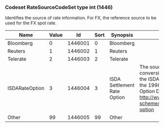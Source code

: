 ### Codeset RateSourceCodeSet type int (1446)

Identifies the source of rate information.
For FX, the reference source to be used for the FX spot rate.

| Name           | Value | Id      | Sort | Synopsis                    | Elaboration                                                                                                                               |
|----------------|-------|---------|------|-----------------------------|-------------------------------------------------------------------------------------------------------------------------------|
| Bloomberg      | 0     | 1446001 | 0    | Bloomberg                   |                                                                                                                                |
| Reuters        | 1     | 1446002 | 1    | Reuters                     |                                                                                                                                |
| Telerate       | 2     | 1446003 | 2    | Telerate                    |                                                                                                                                |
| ISDARateOption | 3     | 1446004 | 3    | ISDA Settlement Rate Option | The source of the currency conversion as specified by the ISDA terms in Annex A to the 1998 FX and Currency Option Definitions. See http://www.fpml.org/coding-scheme/settlement-rate-option |
| Other          | 99    | 1446005 | 99   | Other                       |                                                                                                                                |

